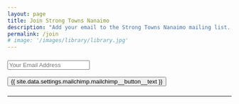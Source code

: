 ```yaml
---
layout: page
title: Join Strong Towns Nanaimo
description: "Add your email to the Strong Towns Nanaimo mailing list. We share events, presentations, calls-to-action, and more! We promise we won’t spam your inbox, and you can unsubscribe at any time."
permalink: /join
# image: '/images/library/library.jpg'
---
```



<form class="subscribe-form validate" id="sib-form" method="POST"
action="https://bc2089c3.sibforms.com/serve/MUIEABot8qVXy9wyLHUzgi7wtcMYFZoU2qj6vxnsPRzY4NKwJEEFGfHuIpyo-CYpEv8cqUtBGgkOnQSJTKPqGBboEDPe8joAy1b45dYawIOBO_ji91AQG-CLVACCDJS7cFTPgDgeJtgb2MGPMYPt9CebTl7D3u4Ns9s0csf_gygA3r2H9JPGnEVIvb9y7BK_4fdkbdMDu-kmlsKE">
<div style="padding: 8px 0;">
    <div class="sib-input sib-form-block">
    <div class="form__entry entry_block">
        <div class="form__label-row ">
        <div class="entry__field">
            <input class="join__input input subscribe-email required email " type="text" id="EMAIL" name="EMAIL"
            autocomplete="off" placeholder="Your Email Address" data-required="true" required />
        </div>
        </div>
    </div>
    </div>
</div>
<div style="padding: 8px 0;">
    <div class="sib-form-block" style="text-align: left">
    <button class="join__submit button button--primary subscribe-button" id="membedded-subscribe" form="sib-form"
        type="submit" name="subscribe">{{ site.data.settings.mailchimp.mailchimp__button__text }}</button>
    </div>
</div>
</form>


***
